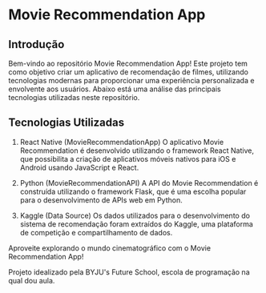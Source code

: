 
# Movie Recommendation App
## Introdução
Bem-vindo ao repositório Movie Recommendation App! Este projeto tem como objetivo criar um aplicativo de recomendação de filmes, utilizando tecnologias modernas para proporcionar uma experiência personalizada e envolvente aos usuários. Abaixo está uma análise das principais tecnologias utilizadas neste repositório.

## Tecnologias Utilizadas

1. React Native (MovieRecommendationApp)
O aplicativo Movie Recommendation é desenvolvido utilizando o framework React Native, que possibilita a criação de aplicativos móveis nativos para iOS e Android usando JavaScript e React.

2. Python (MovieRecommendationAPI)
A API do Movie Recommendation é construída utilizando o framework Flask, que é uma escolha popular para o desenvolvimento de APIs web em Python.

3. Kaggle (Data Source)
Os dados utilizados para o desenvolvimento do sistema de recomendação foram extraídos do Kaggle, uma plataforma de competição e compartilhamento de dados.

Aproveite explorando o mundo cinematográfico com o Movie Recommendation App!

Projeto idealizado pela BYJU's Future School, escola de programação na qual dou aula.
